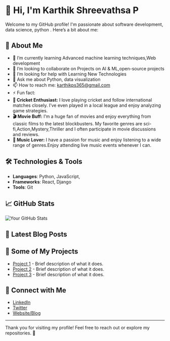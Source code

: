 # 👋 Hi, I'm Karthik Shreevathsa P

Welcome to my GitHub profile! I'm passionate about software development, data science, python . Here’s a bit about me:

## 🚀 About Me

- 🌱 I’m currently learning Advanced machine learning techniques,Web development
- 👯 I’m looking to collaborate on Projects on AI & ML,open-source projects 
- 🤔 I’m looking for help with Learning New Technologies
- 💬 Ask me about Python, data visualization
- 📫 How to reach me: karthikps365@gmail.com
- ⚡ Fun fact:
- **🏏 Cricket Enthusiast:** I love playing cricket and follow international matches closely. I’ve even played in a local league and enjoy analyzing game strategies.
- **🎬 Movie Buff:** I’m a huge fan of movies and enjoy everything from classic films to the latest blockbusters. My favorite genres are sci-fi,Action,Mystery,Thriller and I often participate in movie discussions and reviews.
- **🎵 Music Lover:** I have a passion for music and enjoy listening to a wide range of genres.Enjoy attending live music events whenever I can.


## 🛠️ Technologies & Tools

- **Languages**: Python, JavaScript, 
- **Frameworks**: React, Django
- **Tools**: Git

## 📈 GitHub Stats

![Your GitHub Stats](https://github-readme-stats.vercel.app/api?username=your-username&show_icons=true&hide_title=true&hide=prs&count_private=true&hide_border=true&theme=radical)

## 📣 Latest Blog Posts

<!-- BLOG-POST-LIST:START -->
<!-- BLOG-POST-LIST:END -->

## 📜 Some of My Projects

- [Project 1](link-to-project) - Brief description of what it does.
- [Project 2](link-to-project) - Brief description of what it does.
- [Project 3](link-to-project) - Brief description of what it does.

## 🤝 Connect with Me

- [LinkedIn](https://www.linkedin.com/in/karthik-shreevathsa-p-535077297?utm_source=share&utm_campaign=share_via&utm_content=profile&utm_medium=android_app)
- [Twitter](https://twitter.com/TechKarthi1718?t=82D4GH8Clz5dkGbrYAL-Fg&s=08)
- [Website/Blog](https://your-website.com)

---

Thank you for visiting my profile! Feel free to reach out or explore my repositories. 🚀
